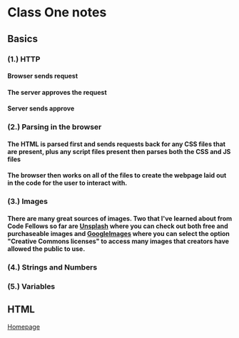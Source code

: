 # Class One notes

## Basics

### (1.) HTTP

#### Browser sends request

#### The server approves the request

#### Server sends approve

### (2.) Parsing in the browser

#### The HTML is parsed first and sends requests back for any CSS files that are present, plus any script files present then parses both the CSS and JS files

#### The browser then works on all of the files to create the webpage laid out in the code for the user to interact with.

### (3.) Images

#### There are many great sources of images. Two that I've learned about from Code Fellows so far are [Unsplash](https://unsplash.com/) where you can check out both free and purchaseable images and [GoogleImages](https://www.google.com/search?q=bears&tbm=isch&tbs=il:cl&hl=en&sa=X&ved=0CAAQ1vwEahcKEwiwgJnVm8j9AhUAAAAAHQAAAAAQAw&biw=1519&bih=714) where you can select the option "Creative Commons licenses" to access many images that creators have allowed the public to use.

### (4.) Strings and Numbers

### (5.) Variables

## HTML

[Homepage](https://halliwellb.github.io/reading-notes/)
